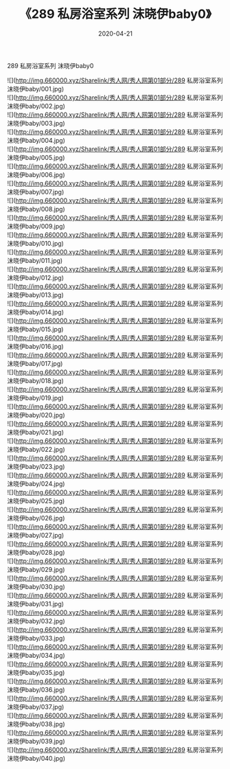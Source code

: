 ﻿---
layout: post
title:  《289 私房浴室系列 沫晓伊baby0》
date:   2020-04-21
img: http://img.660000.xyz/Sharelink/秀人网/秀人网第01部分/289 私房浴室系列 沫晓伊baby0/000.jpg
categories: [美女, 清纯, 唯美]
---

289 私房浴室系列 沫晓伊baby0

  ![](http://img.660000.xyz/Sharelink/秀人网/秀人网第01部分/289 私房浴室系列 沫晓伊baby/001.jpg) <br> ![](http://img.660000.xyz/Sharelink/秀人网/秀人网第01部分/289 私房浴室系列 沫晓伊baby/002.jpg) <br> ![](http://img.660000.xyz/Sharelink/秀人网/秀人网第01部分/289 私房浴室系列 沫晓伊baby/003.jpg) <br> ![](http://img.660000.xyz/Sharelink/秀人网/秀人网第01部分/289 私房浴室系列 沫晓伊baby/004.jpg) <br> ![](http://img.660000.xyz/Sharelink/秀人网/秀人网第01部分/289 私房浴室系列 沫晓伊baby/005.jpg) <br> ![](http://img.660000.xyz/Sharelink/秀人网/秀人网第01部分/289 私房浴室系列 沫晓伊baby/006.jpg) <br> ![](http://img.660000.xyz/Sharelink/秀人网/秀人网第01部分/289 私房浴室系列 沫晓伊baby/007.jpg) <br> ![](http://img.660000.xyz/Sharelink/秀人网/秀人网第01部分/289 私房浴室系列 沫晓伊baby/008.jpg) <br> ![](http://img.660000.xyz/Sharelink/秀人网/秀人网第01部分/289 私房浴室系列 沫晓伊baby/009.jpg) <br> ![](http://img.660000.xyz/Sharelink/秀人网/秀人网第01部分/289 私房浴室系列 沫晓伊baby/010.jpg) <br> ![](http://img.660000.xyz/Sharelink/秀人网/秀人网第01部分/289 私房浴室系列 沫晓伊baby/011.jpg) <br> ![](http://img.660000.xyz/Sharelink/秀人网/秀人网第01部分/289 私房浴室系列 沫晓伊baby/012.jpg) <br> ![](http://img.660000.xyz/Sharelink/秀人网/秀人网第01部分/289 私房浴室系列 沫晓伊baby/013.jpg) <br> ![](http://img.660000.xyz/Sharelink/秀人网/秀人网第01部分/289 私房浴室系列 沫晓伊baby/014.jpg) <br> ![](http://img.660000.xyz/Sharelink/秀人网/秀人网第01部分/289 私房浴室系列 沫晓伊baby/015.jpg) <br> ![](http://img.660000.xyz/Sharelink/秀人网/秀人网第01部分/289 私房浴室系列 沫晓伊baby/016.jpg) <br> ![](http://img.660000.xyz/Sharelink/秀人网/秀人网第01部分/289 私房浴室系列 沫晓伊baby/017.jpg) <br> ![](http://img.660000.xyz/Sharelink/秀人网/秀人网第01部分/289 私房浴室系列 沫晓伊baby/018.jpg) <br> ![](http://img.660000.xyz/Sharelink/秀人网/秀人网第01部分/289 私房浴室系列 沫晓伊baby/019.jpg) <br> ![](http://img.660000.xyz/Sharelink/秀人网/秀人网第01部分/289 私房浴室系列 沫晓伊baby/020.jpg) <br> ![](http://img.660000.xyz/Sharelink/秀人网/秀人网第01部分/289 私房浴室系列 沫晓伊baby/021.jpg) <br> ![](http://img.660000.xyz/Sharelink/秀人网/秀人网第01部分/289 私房浴室系列 沫晓伊baby/022.jpg) <br> ![](http://img.660000.xyz/Sharelink/秀人网/秀人网第01部分/289 私房浴室系列 沫晓伊baby/023.jpg) <br> ![](http://img.660000.xyz/Sharelink/秀人网/秀人网第01部分/289 私房浴室系列 沫晓伊baby/024.jpg) <br> ![](http://img.660000.xyz/Sharelink/秀人网/秀人网第01部分/289 私房浴室系列 沫晓伊baby/025.jpg) <br> ![](http://img.660000.xyz/Sharelink/秀人网/秀人网第01部分/289 私房浴室系列 沫晓伊baby/026.jpg) <br> ![](http://img.660000.xyz/Sharelink/秀人网/秀人网第01部分/289 私房浴室系列 沫晓伊baby/027.jpg) <br> ![](http://img.660000.xyz/Sharelink/秀人网/秀人网第01部分/289 私房浴室系列 沫晓伊baby/028.jpg) <br> ![](http://img.660000.xyz/Sharelink/秀人网/秀人网第01部分/289 私房浴室系列 沫晓伊baby/029.jpg) <br> ![](http://img.660000.xyz/Sharelink/秀人网/秀人网第01部分/289 私房浴室系列 沫晓伊baby/030.jpg) <br> ![](http://img.660000.xyz/Sharelink/秀人网/秀人网第01部分/289 私房浴室系列 沫晓伊baby/031.jpg) <br> ![](http://img.660000.xyz/Sharelink/秀人网/秀人网第01部分/289 私房浴室系列 沫晓伊baby/032.jpg) <br> ![](http://img.660000.xyz/Sharelink/秀人网/秀人网第01部分/289 私房浴室系列 沫晓伊baby/033.jpg) <br> ![](http://img.660000.xyz/Sharelink/秀人网/秀人网第01部分/289 私房浴室系列 沫晓伊baby/034.jpg) <br> ![](http://img.660000.xyz/Sharelink/秀人网/秀人网第01部分/289 私房浴室系列 沫晓伊baby/035.jpg) <br> ![](http://img.660000.xyz/Sharelink/秀人网/秀人网第01部分/289 私房浴室系列 沫晓伊baby/036.jpg) <br> ![](http://img.660000.xyz/Sharelink/秀人网/秀人网第01部分/289 私房浴室系列 沫晓伊baby/037.jpg) <br> ![](http://img.660000.xyz/Sharelink/秀人网/秀人网第01部分/289 私房浴室系列 沫晓伊baby/038.jpg) <br> ![](http://img.660000.xyz/Sharelink/秀人网/秀人网第01部分/289 私房浴室系列 沫晓伊baby/039.jpg) <br> ![](http://img.660000.xyz/Sharelink/秀人网/秀人网第01部分/289 私房浴室系列 沫晓伊baby/040.jpg) <br>